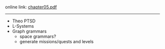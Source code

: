 online link: [chapter05.pdf](https://www.pcgbook.com/chapter05.pdf)

---
- Theo PTSD
- L-Systems
- Graph grammars
	- space grammars?
	- generate missions/quests and levels

